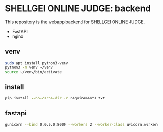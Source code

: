 # SHELLGEI ONLINE JUDGE: backend
This repository is the webapp backend for SHELLGEI ONLINE JUDGE.

- FastAPI
- nginx

## venv

```sh
sudo apt install python3-venv
python3 -m venv ~/venv
source ~/venv/bin/activate
```

## install

```sh
pip install --no-cache-dir -r requirements.txt
```

## fastapi

```sh
gunicorn --bind 0.0.0.0:8000 --workers 2 --worker-class uvicorn.workers.UvicornWorker main:app
```